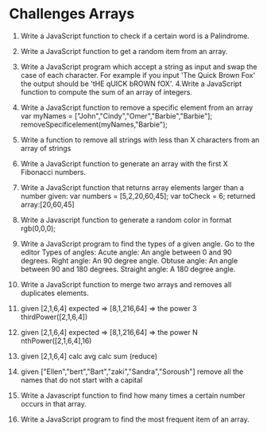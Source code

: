 # Challenges Arrays

1. Write a JavaScript function to check if a certain word is a Palindrome.
2. Write a JavaScript function to get a random item from an array.
3. Write a JavaScript program which accept a string as input and swap the case of each character.
   For example if you input 'The Quick Brown Fox' the output should be 'tHE qUICK bROWN fOX'.
   4.Write a JavaScript function to compute the sum of an array of integers.
4. Write a JavaScript function to remove a specific element from an array
   var myNames = ["John","Cindy","Omer","Barbie","Barbie"];
   removeSpecificelement(myNames,"Barbie");
5. Write a function to remove all strings with less than X characters from an array of strings
6. Write a JavaScript function to generate an array with the first X Fibonacci numbers.
7. Write a JavaScript function that returns array elements larger than a number
   given:
   var numbers = [5,2,20,60,45];
   var toCheck = 6;
   returned array:[20,60,45]

8. Write a Javascript function to generate a random color in format rgb(0,0,0);
9. Write a JavaScript program to find the types of a given angle. Go to the editor
   Types of angles:
   Acute angle: An angle between 0 and 90 degrees.
   Right angle: An 90 degree angle.
   Obtuse angle: An angle between 90 and 180 degrees.
   Straight angle: A 180 degree angle.
10. Write a JavaScript function to merge two arrays and removes all duplicates elements.
11. given [2,1,6,4]
    expected => [8,1,216,64] => the power 3
    thirdPower([2,1,6,4])

12. given [2,1,6,4]
    expected => [8,1,216,64] => the power N
    nthPower([2,1,6,4],16)

13. given [2,1,6,4]
    calc avg
    calc sum (reduce)
14. given ["Ellen","bert","Bart","zaki","Sandra","Soroush"]
    remove all the names that do not start with a capital
15. Write a Javascript function to find how many times a certain number occurs in that array.
16. Write a JavaScript program to find the most frequent item of an array.
